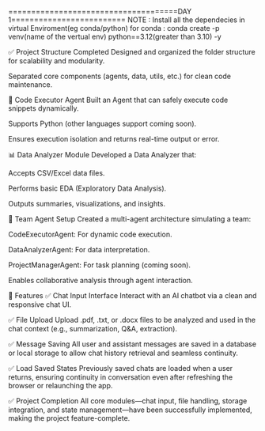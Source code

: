 =====================================DAY 1=========================
NOTE : Install all the dependecies in virtual Enviroment(eg conda/python)
for conda : conda create -p venv(name of the vertual env) python==3.12(greater than 3.10) -y

✅ Project Structure Completed
Designed and organized the folder structure for scalability and modularity.

Separated core components (agents, data, utils, etc.) for clean code maintenance.

🤖 Code Executor Agent
Built an Agent that can safely execute code snippets dynamically.

Supports Python (other languages support coming soon).

Ensures execution isolation and returns real-time output or error.

📊 Data Analyzer Module
Developed a Data Analyzer that:

Accepts CSV/Excel data files.

Performs basic EDA (Exploratory Data Analysis).

Outputs summaries, visualizations, and insights.

👥 Team Agent Setup
Created a multi-agent architecture simulating a team:

CodeExecutorAgent: For dynamic code execution.

DataAnalyzerAgent: For data interpretation.

ProjectManagerAgent: For task planning (coming soon).

Enables collaborative analysis through agent interaction.


🚀 Features
✅ Chat Input Interface
Interact with an AI chatbot via a clean and responsive chat UI.

✅ File Upload
Upload .pdf, .txt, or .docx files to be analyzed and used in the chat context (e.g., summarization, Q&A, extraction).

✅ Message Saving
All user and assistant messages are saved in a database or local storage to allow chat history retrieval and seamless continuity.

✅ Load Saved States
Previously saved chats are loaded when a user returns, ensuring continuity in conversation even after refreshing the browser or relaunching the app.

✅ Project Completion
All core modules—chat input, file handling, storage integration, and state management—have been successfully implemented, making the project feature-complete.